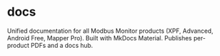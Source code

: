 # docs
Unified documentation for all Modbus Monitor products (XPF, Advanced, Android Free, Mapper Pro). Built with MkDocs Material. Publishes per-product PDFs and a docs hub.
